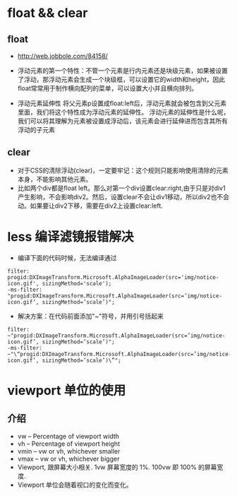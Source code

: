# float && clear

## float
* <http://web.jobbole.com/84158/>
* 浮动元素的第一个特性：不管一个元素是行内元素还是块级元素，如果被设置了浮动，那浮动元素会生成一个块级框，可以设置它的width和height，因此float常常用于制作横向配列的菜单，可以设置大小并且横向排列。

* 浮动元素延伸性
将父元素p设置成float:left后，浮动元素就会被包含到父元素里面，我们将这个特性成为浮动元素的延伸性。
浮动元素的延伸性是什么呢，我们可以将其理解为元素被设置成浮动后，该元素会进行延伸进而包含其所有浮动的子元素

## clear
* 对于CSS的清除浮动(clear)，一定要牢记：这个规则只能影响使用清除的元素本身，不能影响其他元素。
* 比如两个div都是float left。那么对第一个div设置clear:right,由于只是对div1产生影响，不会影响div2。然后，设置clear不会让div1移动，所以div2也不会动。如果要让div2下移，需要在div2上设置clear:left.



# less 编译滤镜报错解决
* 编译下面的代码时候，无法编译通过
```
filter: progid:DXImageTransform.Microsoft.AlphaImageLoader(src='img/notice-icon.gif', sizingMethod='scale');
-ms-filter: "progid:DXImageTransform.Microsoft.AlphaImageLoader(src=’img/notice-icon.gif’, sizingMethod=’scale’)";
```
* 解决方案：在代码前面添加"~"符号，并用引号括起来
```
filter: ~"progid:DXImageTransform.Microsoft.AlphaImageLoader(src=’img/notice-icon.gif’, sizingMethod=’scale’)";
-ms-filter: ~"\“progid:DXImageTransform.Microsoft.AlphaImageLoader(src=’img/notice-icon.gif’, sizingMethod=’scale’)\”";
```

# viewport 单位的使用
## 介绍
* vw – Percentage of viewport width
* vh – Percentage of viewport height
* vmin – vw or vh, whichever smaller
* vmax – vw or vh, whichever bigger
* Viewport, 跟屏幕大小相关. 1vw 屏幕宽度的 1%. 100vw 即 100% 的屏幕宽度.
* Viewport 单位会随着视口的变化而变化。